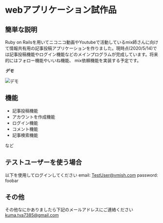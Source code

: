 # webアプリケーション試作品

## 簡単な説明

Ruby on Railsを用いてニコニコ動画やYoutubeで活動しているmix師さんに向けて情報共有用の記事投稿アプリケーションを作りました。現時点(2020/5/14)では記事投稿機能やログイン機能などのメインプログラムが完成しています。将来的にはフォロー機能やいいね機能、 mix依頼機能を実装する予定です。

***デモ***

![デモ](https://image-url.gif)

## 機能

- 記事投稿機能
- アカウントを作成機能
- ログイン機能
- コメント機能
- 記事検索機能

など

## テストユーザーを使う場合
以下を使用してログインしてください
email:  TestUser@vmish.com
password: foobar

## その他

その他なにかありましたら下記のメールアドレスにご連絡ください
kuma.tya7385@gmail.com

